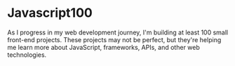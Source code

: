 # Javascript100
As I progress in my web development journey, I'm building at least 100 small front-end projects. These projects may not be perfect, but they're helping me learn more about JavaScript, frameworks, APIs, and other web technologies.
